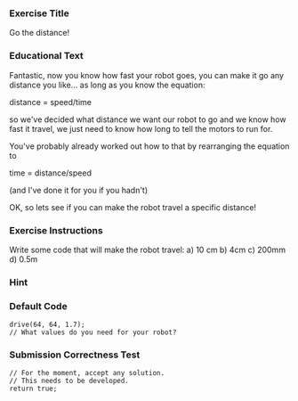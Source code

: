 ### Exercise Title
Go the distance!

### Educational Text
Fantastic, now you know how fast your robot goes, you can make it go any distance you like... as long as you know the equation:

distance = speed/time

so we've decided what distance we want our robot to go and we know how fast it travel, we just need to know how long to tell the motors to run for.

You've probably already worked out how to that by rearranging the equation to

time = distance/speed

(and I've done it for you if you hadn't)

OK, so lets see if you can make the robot travel a specific distance!

### Exercise Instructions
Write some code that will make the robot travel:
a) 10 cm
b) 4cm
c) 200mm
d) 0.5m

### Hint

### Default Code
    drive(64, 64, 1.7);
    // What values do you need for your robot?

### Submission Correctness Test

    // For the moment, accept any solution.
    // This needs to be developed.
    return true;
    